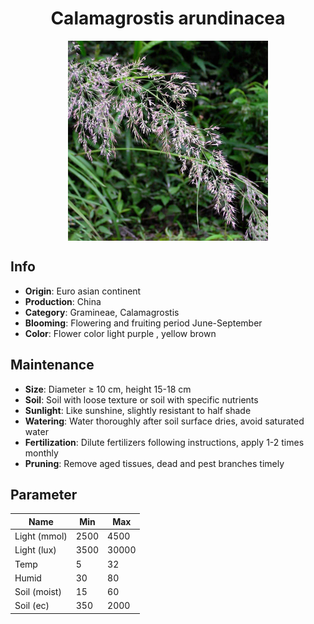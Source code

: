<h1 align='center'>Calamagrostis arundinacea</h1>
<p align="center">
    <img 
        align='center'
        width='320'
        src="../images/calamagrostis arundinacea.png" 
        alt='Calamagrostis arundinacea' />
</p>

## Info

 - **Origin**: Euro asian continent
 - **Production**: China
 - **Category**: Gramineae, Calamagrostis
 - **Blooming**: Flowering and fruiting period June-September
 - **Color**: Flower color light purple , yellow brown

## Maintenance

 - **Size**: Diameter ≥ 10 cm, height 15-18 cm
 - **Soil**: Soil with loose texture or soil with specific nutrients
 - **Sunlight**: Like sunshine, slightly resistant to half shade
 - **Watering**: Water thoroughly after soil surface dries, avoid saturated water
 - **Fertilization**: Dilute fertilizers following instructions, apply 1-2 times monthly
 - **Pruning**: Remove aged tissues, dead and pest branches timely

## Parameter

| Name         | Min  | Max   |
|--------------|------|-------|
| Light (mmol) | 2500 | 4500  |
| Light (lux)  | 3500 | 30000 |
| Temp         | 5    | 32    |
| Humid        | 30   | 80    |
| Soil (moist) | 15   | 60    |
| Soil (ec)    | 350  | 2000  |
